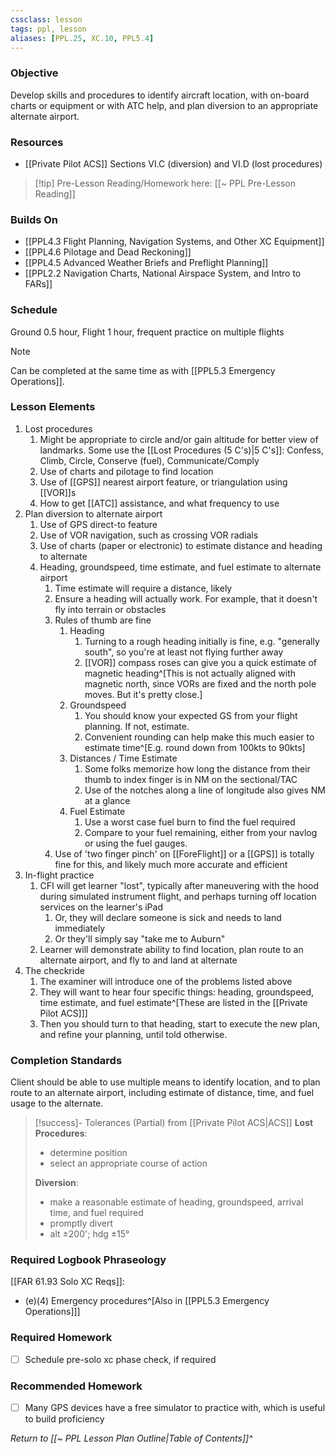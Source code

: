 ```yaml
---
cssclass: lesson
tags: ppl, lesson
aliases: [PPL.25, XC.10, PPL5.4]
---
```

### Objective
Develop skills and procedures to identify aircraft location, with on-board charts or equipment or with ATC help, and plan diversion to an appropriate alternate airport.

### Resources
- [[Private Pilot ACS]] Sections VI.C (diversion) and VI.D (lost procedures)

> [!tip] Pre-Lesson Reading/Homework here: [[~ PPL Pre-Lesson Reading]]

### Builds On
- [[PPL4.3 Flight Planning, Navigation Systems, and Other XC Equipment]]
- [[PPL4.6 Pilotage and Dead Reckoning]]
- [[PPL4.5 Advanced Weather Briefs and Preflight Planning]]
- [[PPL2.2 Navigation Charts, National Airspace System, and Intro to FARs]]

### Schedule
Ground 0.5 hour, Flight 1 hour, frequent practice on multiple flights

> [!note] 
> Can be completed at the same time as with [[PPL5.3 Emergency Operations]].

### Lesson Elements
1. Lost procedures
	1. Might be appropriate to circle and/or gain altitude for better view of landmarks. Some use the [[Lost Procedures (5 C's)|5 C's]]: Confess, Climb, Circle, Conserve (fuel), Communicate/Comply
	2. Use of charts and pilotage to find location
	3. Use of [[GPS]] nearest airport feature, or triangulation using [[VOR]]s
	4. How to get [[ATC]] assistance, and what frequency to use
2. Plan diversion to alternate airport
	1. Use of GPS direct-to feature
	2. Use of VOR navigation, such as crossing VOR radials
	3. Use of charts (paper or electronic) to estimate distance and heading to alternate
	4. Heading, groundspeed, time estimate, and fuel estimate to alternate airport
		1. Time estimate will require a distance, likely
		2. Ensure a heading will actually work. For example, that it doesn't fly into terrain or obstacles
		3. Rules of thumb are fine
			1. Heading
				1. Turning to a rough heading initially is fine, e.g. "generally south", so you're at least not flying further away
				2. [[VOR]] compass roses can give you a quick estimate of magnetic heading^[This is not actually aligned with magnetic north, since VORs are fixed and the north pole moves. But it's pretty close.]
			2. Groundspeed
				1. You should know your expected GS from your flight planning. If not, estimate.
				2. Convenient rounding can help make this much easier to estimate time^[E.g. round down from 100kts to 90kts]
			3. Distances / Time Estimate
				1. Some folks memorize how long the distance from their thumb to index finger is in NM on the sectional/TAC
				2. Use of the notches along a line of longitude also gives NM at a glance
			4. Fuel Estimate
				1. Use a worst case fuel burn to find the fuel required
				2. Compare to your fuel remaining, either from your navlog or using the fuel gauges.
		4. Use of 'two finger pinch' on [[ForeFlight]] or a [[GPS]] is totally fine for this, and likely much more accurate and efficient
3. In-flight practice
	1. CFI will get learner "lost", typically after maneuvering with the hood during simulated instrument flight, and perhaps turning off location services on the learner's iPad
		1. Or, they will declare someone is sick and needs to land immediately
		2. Or they'll simply say "take me to Auburn"
	2. Learner will demonstrate ability to find location, plan route to an alternate airport, and fly to and land at alternate
4. The checkride
	1. The examiner will introduce one of the problems listed above
	2. They will want to hear four specific things: heading, groundspeed, time estimate, and fuel estimate^[These are listed in the [[Private Pilot ACS]]]
	3. Then you should turn to that heading, start to execute the new plan, and refine your planning, until told otherwise.

### Completion Standards
Client should be able to use multiple means to identify location, and to plan route to an alternate airport, including estimate of distance, time, and fuel usage to the alternate.

> [!success]- Tolerances (Partial) from [[Private Pilot ACS|ACS]]
> **Lost Procedures**: 
> - determine position
> - select an appropriate course of action
>   
> **Diversion**: 
> - make a reasonable estimate of heading, groundspeed, arrival time, and fuel required
> - promptly divert
> - alt ±200'; hdg ±15°

### Required Logbook Phraseology
[[FAR 61.93 Solo XC Reqs]]:
- (e)(4) Emergency procedures^[Also in [[PPL5.3 Emergency Operations]]]

### Required Homework
- [ ] Schedule pre-solo xc phase check, if required

### Recommended Homework 
- [ ] Many GPS devices have a free simulator to practice with, which is useful to build proficiency

*Return to [[~ PPL Lesson Plan Outline|Table of Contents]]^*